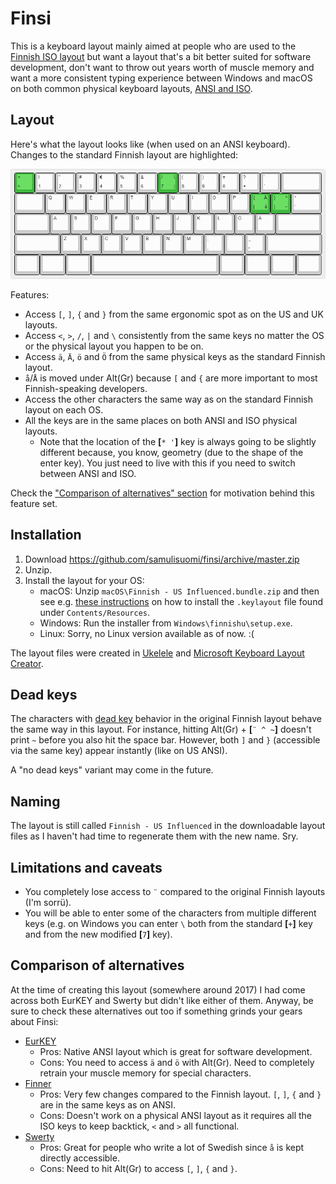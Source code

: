 # Finsi

This is a keyboard layout mainly aimed at people who are used to the [Finnish ISO layout](https://en.wikipedia.org/wiki/QWERTY#Finnish_multilingual) but want a layout that's a bit better suited for software development, don't want to throw out years worth of muscle memory and want a more consistent typing experience between Windows and macOS on both common physical keyboard layouts, [ANSI and ISO](https://en.wikipedia.org/wiki/Keyboard_layout#/media/File:Physical_keyboard_layouts_comparison_ANSI_ISO_KS_ABNT_JIS.png).

## Layout

Here's what the layout looks like (when used on an ANSI keyboard). Changes to the standard Finnish layout are highlighted:

<p align="center" title="A picture of the layout, kudos to keyboard-layout-editor.com/"><img src="finsi.png"></p>

Features:

* Access `[`, `]`, `{` and `}` from the same ergonomic spot as on the US and UK layouts.
* Access `<`, `>`, `/`, `|` and `\` consistently from the same keys no matter the OS or the physical layout you happen to be on.
* Access `ä`, `Ä`, `ö` and `Ö` from the same physical keys as the standard Finnish layout.
* `å`/`Å` is moved under Alt(Gr) because `[` and `{` are more important to most Finnish-speaking developers.
* Access the other characters the same way as on the standard Finnish layout on each OS.
* All the keys are in the same places on both ANSI and ISO physical layouts.
  * Note that the location of the **[**`* '`**]** key is always going to be slightly different because, you know, geometry (due to the shape of the enter key). You just need to live with this if you need to switch between ANSI and ISO.
  
Check the ["Comparison of alternatives" section](https://github.com/samulisuomi/finsi#comparison-of-alternatives) for motivation behind this feature set.

## Installation

1. Download https://github.com/samulisuomi/finsi/archive/master.zip
1. Unzip.
2. Install the layout for your OS:
   * macOS: Unzip `macOS\Finnish - US Influenced.bundle.zip` and then see e.g. [these instructions](https://weibeld.net/mac/custom-keyboard-layout.html) on how to install the `.keylayout` file found under `Contents/Resources`.
   * Windows: Run the installer from `Windows\finnishu\setup.exe`.
   * Linux: Sorry, no Linux version available as of now. :(

The layout files were created in [Ukelele](http://software.sil.org/ukelele/) and [Microsoft Keyboard Layout Creator](https://www.microsoft.com/en-us/download/details.aspx?id=22339).

## Dead keys

The characters with [dead key](https://en.wikipedia.org/wiki/Dead_key) behavior in the original Finnish layout behave the same way in this layout. For instance, hitting Alt(Gr) + **[**`¨ ^ ~`**]** doesn't print `~` before you also hit the space bar. However, both `]` and `}` (accessible via the same key) appear instantly (like on US ANSI).

A "no dead keys" variant may come in the future.

## Naming

The layout is still called `Finnish - US Influenced` in the downloadable layout files as I haven't had time to regenerate them with the new name. Sry.

## Limitations and caveats

* You completely lose access to `¨` compared to the original Finnish layouts (I'm sorrü).
* You will be able to enter some of the characters from multiple different keys (e.g. on Windows you can enter `\` both from the standard **[**`+`**]** key and from the new modified **[**`7`**]** key).

## Comparison of alternatives

At the time of creating this layout (somewhere around 2017) I had come across both EurKEY and Swerty but didn't like either of them. Anyway, be sure to check these alternatives out too if something grinds your gears about Finsi:

* [EurKEY](https://eurkey.steffen.bruentjen.eu/)
  * Pros: Native ANSI layout which is great for software development.
  * Cons: You need to access `ä` and `ö` with Alt(Gr). Need to completely retrain your muscle memory for special characters.
* [Finner](https://github.com/ruohola/finner)
  * Pros: Very few changes compared to the Finnish layout. `[`, `]`, `{` and `}` are in the same keys as on ANSI.
  * Cons: Doesn't work on a physical ANSI layout as it requires all the ISO keys to keep backtick, `<` and `>` all functional.
* [Swerty](http://johanegustafsson.net/projects/swerty/)
  * Pros: Great for people who write a lot of Swedish since `å` is kept directly accessible.
  * Cons: Need to hit Alt(Gr) to access `[`, `]`, `{` and `}`. 
